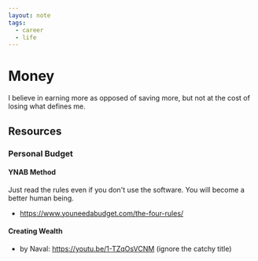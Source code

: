 ```yaml
---
layout: note
tags:
  - career
  - life
---
```


# Money

I believe in earning more as opposed of saving more, but not at the cost of losing what defines me.

## Resources

### Personal Budget

#### YNAB Method

Just read the rules even if you don't use the software. You will become a better human being.

- https://www.youneedabudget.com/the-four-rules/

#### Creating Wealth

- by Naval: https://youtu.be/1-TZqOsVCNM (ignore the catchy title)
